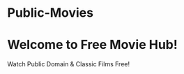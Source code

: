 # Public-Movies
<!DOCTYPE html>
<html>
<head>
  <title>Free Movie Hub</title>
</head>
<body>
  <h1>Welcome to Free Movie Hub!</h1>
  <p>Watch Public Domain & Classic Films Free!</p>
</body>
</html>
